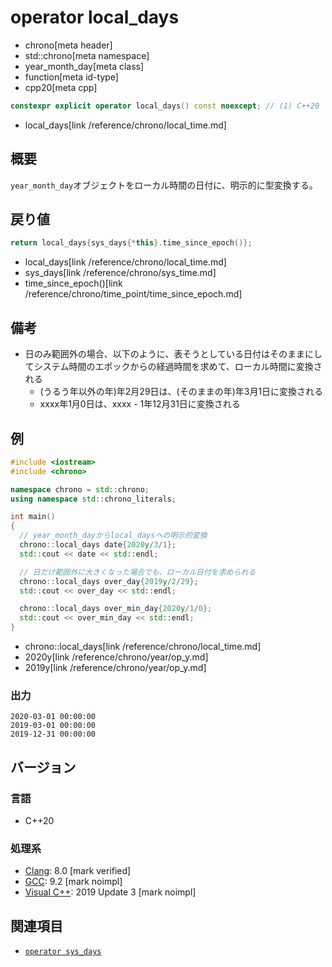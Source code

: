 # operator local_days
* chrono[meta header]
* std::chrono[meta namespace]
* year_month_day[meta class]
* function[meta id-type]
* cpp20[meta cpp]

```cpp
constexpr explicit operator local_days() const noexcept; // (1) C++20
```
* local_days[link /reference/chrono/local_time.md]

## 概要
`year_month_day`オブジェクトをローカル時間の日付に、明示的に型変換する。


## 戻り値
```cpp
return local_days{sys_days{*this}.time_since_epoch()};
```
* local_days[link /reference/chrono/local_time.md]
* sys_days[link /reference/chrono/sys_time.md]
* time_since_epoch()[link /reference/chrono/time_point/time_since_epoch.md]


## 備考
- 日のみ範囲外の場合、以下のように、表そうとしている日付はそのままにしてシステム時間のエポックからの経過時間を求めて、ローカル時間に変換される
    - (うるう年以外の年)年2月29日は、(そのままの年)年3月1日に変換される
    - xxxx年1月0日は、xxxx - 1年12月31日に変換される


## 例
```cpp example
#include <iostream>
#include <chrono>

namespace chrono = std::chrono;
using namespace std::chrono_literals;

int main()
{
  // year_month_dayからlocal_daysへの明示的変換
  chrono::local_days date{2020y/3/1};
  std::cout << date << std::endl;

  // 日だけ範囲外に大きくなった場合でも、ローカル日付を求められる
  chrono::local_days over_day{2019y/2/29};
  std::cout << over_day << std::endl;

  chrono::local_days over_min_day{2020y/1/0};
  std::cout << over_min_day << std::endl;
}
```
* chrono::local_days[link /reference/chrono/local_time.md]
* 2020y[link /reference/chrono/year/op_y.md]
* 2019y[link /reference/chrono/year/op_y.md]

### 出力
```
2020-03-01 00:00:00
2019-03-01 00:00:00
2019-12-31 00:00:00
```

## バージョン
### 言語
- C++20

### 処理系
- [Clang](/implementation.md#clang): 8.0 [mark verified]
- [GCC](/implementation.md#gcc): 9.2 [mark noimpl]
- [Visual C++](/implementation.md#visual_cpp): 2019 Update 3 [mark noimpl]


## 関連項目
- [`operator sys_days`](op_sys_days.md)
